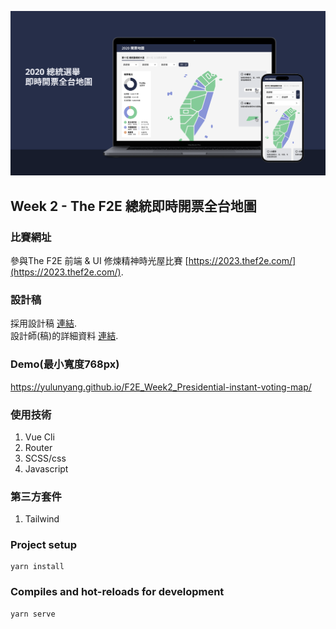 ![This is a alt text.](./public/view.png)
## Week 2 - The F2E 總統即時開票全台地圖

### 比賽網址
參與The F2E 前端 & UI 修煉精神時光屋比賽 [https://2023.thef2e.com/](https://2023.thef2e.com/).

### 設計稿
採用設計稿 [連結](https://2023.thef2e.com/users/12061579704055397263?week=2).  
設計師(稿)的詳細資料 [連結](https://www.figma.com/file/Caoi6yMxwbeKMneS5tsCt6/2020%E7%B8%BD%E7%B5%B1%E9%81%B8%E8%88%89%E5%8D%B3%E6%99%82%E9%96%8B%E7%A5%A8%E5%9C%B0%E5%9C%96?type=design&node-id=66-3043&mode=design&t=y4Q7r2GULPz7HFZQ-0).

### Demo(最小寬度768px)
https://yulunyang.github.io/F2E_Week2_Presidential-instant-voting-map/

### 使用技術
1. Vue Cli
1. Router
1. SCSS/css
1. Javascript

### 第三方套件
1. Tailwind

### Project setup
```
yarn install
```

### Compiles and hot-reloads for development
```
yarn serve
```
